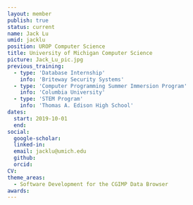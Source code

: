```yaml
---
layout: member
publish: true
status: current
name: Jack Lu
umid: jacklu
position: UROP Computer Science
title: University of Michigan Computer Science 
picture: Jack_Lu_pic.jpg
previous_training: 
  - type: 'Database Internship'
    info: 'Briteway Security Systems'
  - type: 'Computer Programming Summer Immersion Program'
    info: 'Columbia University'
  - type: 'STEM Program'
    info: 'Thomas A. Edison High School'
dates:
  start: 2019-10-01
  end:
social: 
  google-scholar: 
  linked-in: 
  email: jacklu@umich.edu
  github:
  orcid:
CV: 
theme_areas:
  - Software Development for the CGIMP Data Browser
awards:
---
```



